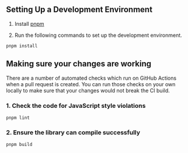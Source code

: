 ## Setting Up a Development Environment

1. Install [pnpm](https://pnpm.js.org/)

2. Run the following commands to set up the development environment.

```
pnpm install
```

## Making sure your changes are working

There are a number of automated checks which run on GitHub Actions when a pull request is created.
You can run those checks on your own locally to make sure that your changes would not break the CI build.

### 1. Check the code for JavaScript style violations

```
pnpm lint
```

### 2. Ensure the library can compile successfully

```
pnpm build
```

